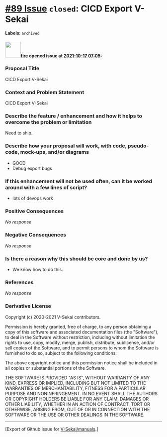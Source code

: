 # [\#89 Issue](https://github.com/V-Sekai/manuals/issues/89) `closed`: CICD Export V-Sekai
**Labels**: `archived`


#### <img src="https://avatars.githubusercontent.com/u/32321?u=c2e06a3d2b49a467aa907e54aa259516440267cc&v=4" width="50">[fire](https://github.com/fire) opened issue at [2021-10-17 07:05](https://github.com/V-Sekai/manuals/issues/89):

### Proposal Title

CICD Export V-Sekai

### Context and Problem Statement

CICD Export V-Sekai

### Describe the feature / enhancement and how it helps to overcome the problem or limitation

Need to ship.

### Describe how your proposal will work, with code, pseudo-code, mock-ups, and/or diagrams

* GOCD
* Debug export bugs

### If this enhancement will not be used often, can it be worked around with a few lines of script?

* lots of devops work

### Positive Consequences

_No response_

### Negative Consequences

_No response_

### Is there a reason why this should be core and done by us?

* We know how to do this.

### References

_No response_

### Derivative License

Copyright (c) 2020-2021 V-Sekai contributors.

Permission is hereby granted, free of charge, to any person obtaining a copy
of this software and associated documentation files (the "Software"), to deal
in the Software without restriction, including without limitation the rights
to use, copy, modify, merge, publish, distribute, sublicense, and/or sell
copies of the Software, and to permit persons to whom the Software is
furnished to do so, subject to the following conditions:

The above copyright notice and this permission notice shall be included in all
copies or substantial portions of the Software.

THE SOFTWARE IS PROVIDED "AS IS", WITHOUT WARRANTY OF ANY KIND, EXPRESS OR
IMPLIED, INCLUDING BUT NOT LIMITED TO THE WARRANTIES OF MERCHANTABILITY,
FITNESS FOR A PARTICULAR PURPOSE AND NONINFRINGEMENT. IN NO EVENT SHALL THE
AUTHORS OR COPYRIGHT HOLDERS BE LIABLE FOR ANY CLAIM, DAMAGES OR OTHER
LIABILITY, WHETHER IN AN ACTION OF CONTRACT, TORT OR OTHERWISE, ARISING FROM,
OUT OF OR IN CONNECTION WITH THE SOFTWARE OR THE USE OR OTHER DEALINGS IN THE
SOFTWARE.





-------------------------------------------------------------------------------



[Export of Github issue for [V-Sekai/manuals](https://github.com/V-Sekai/manuals).]
